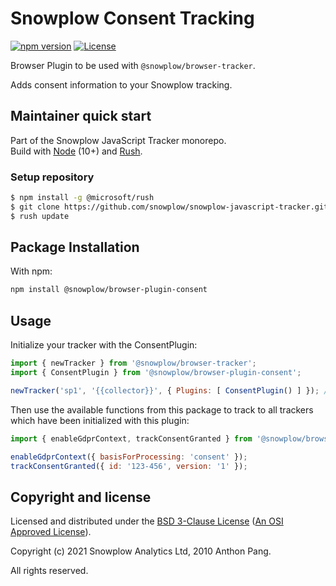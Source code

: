 # Snowplow Consent Tracking

[![npm version][npm-image]][npm-url]
[![License][license-image]](LICENSE)

Browser Plugin to be used with `@snowplow/browser-tracker`.

Adds consent information to your Snowplow tracking.

## Maintainer quick start

Part of the Snowplow JavaScript Tracker monorepo.  
Build with [Node](https://nodejs.org/en/) (10+) and [Rush](https://rushjs.io/).

### Setup repository

```bash
$ npm install -g @microsoft/rush 
$ git clone https://github.com/snowplow/snowplow-javascript-tracker.git
$ rush update
```

## Package Installation

With npm:

```bash
npm install @snowplow/browser-plugin-consent
```

## Usage

Initialize your tracker with the ConsentPlugin:

```js
import { newTracker } from '@snowplow/browser-tracker';
import { ConsentPlugin } from '@snowplow/browser-plugin-consent';

newTracker('sp1', '{{collector}}', { Plugins: [ ConsentPlugin() ] }); // Also stores reference at module level
```

Then use the available functions from this package to track to all trackers which have been initialized with this plugin:

```js
import { enableGdprContext, trackConsentGranted } from '@snowplow/browser-plugin-consent';

enableGdprContext({ basisForProcessing: 'consent' });
trackConsentGranted({ id: '123-456', version: '1' });
```

## Copyright and license

Licensed and distributed under the [BSD 3-Clause License](LICENSE) ([An OSI Approved License][osi]).

Copyright (c) 2021 Snowplow Analytics Ltd, 2010 Anthon Pang.

All rights reserved.

[npm-url]: https://www.npmjs.com/package/@snowplow/browser-plugin-consent
[npm-image]: https://img.shields.io/npm/v/@snowplow/browser-plugin-consent
[docs]: https://docs.snowplowanalytics.com/docs/collecting-data/collecting-from-own-applications/javascript-tracker/
[osi]: https://opensource.org/licenses/BSD-3-Clause
[license-image]: https://img.shields.io/github/license/snowplow/snowplow-javascript-tracker
